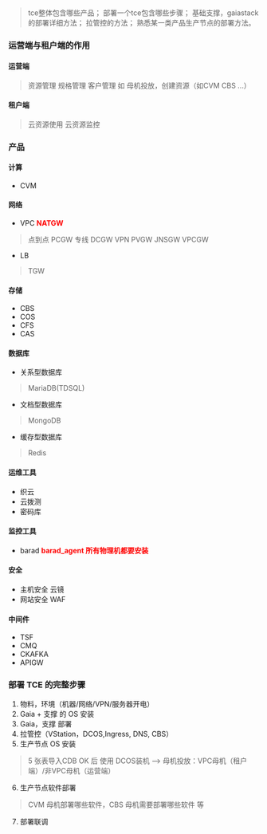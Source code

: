 ##
> tce整体包含哪些产品；
> 部署一个tce包含哪些步骤；
> 基础支撑，gaiastack的部署详细方法；
> 拉管控的方法；
> 熟悉某一类产品生产节点的部署方法。

### 运营端与租户端的作用
#### 运营端
> 资源管理
> 规格管理
> 客户管理
> 如 母机投放，创建资源（如CVM CBS ...）
#### 租户端
> 云资源使用
> 云资源监控

### 产品
#### 计算
- CVM
#### 网络
- VPC
**<font color=red>     NATGW     </font>**
> 点到点 PCGW
> 专线  DCGW
> VPN  PVGW
> JNSGW
> VPCGW

- LB
> TGW

#### 存储
- CBS
- COS
- CFS
- CAS

#### 数据库
- 关系型数据库
> MariaDB(TDSQL)

- 文档型数据库
> MongoDB

- 缓存型数据库
> Redis

#### 运维工具
- 织云
- 云拨测
- 密码库

#### 监控工具
- barad **<font color=red> barad_agent 所有物理机都要安装</font>**

#### 安全
- 主机安全 云镜
- 网站安全 WAF

#### 中间件
- TSF
- CMQ
- CKAFKA
- APIGW

### 部署 TCE 的完整步骤
1. 物料，环境（机器/网络/VPN/服务器开电）
2. Gaia + 支撑 的 OS 安装
3. Gaia，支撑 部署
4. 拉管控（VStation，DCOS,Ingress, DNS, CBS）
5. 生产节点 OS 安装
> 5 张表导入CDB
> OK 后 使用 DCOS装机 --> 母机投放：VPC母机（租户端）/非VPC母机（运营端）
6. 生产节点软件部署
> CVM 母机部署哪些软件，CBS 母机需要部署哪些软件 等
7. 部署联调